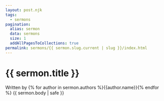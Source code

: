 ```yaml
---
layout: post.njk
tags:
  - sermons
pagination:
  alias: sermon
  data: sermons
  size: 1
  addAllPagesToCollections: true
permalink: sermons/{{ sermon.slug.current | slug }}/index.html
---
```


# {{ sermon.title }}

Written by {% for author in sermon.authors %}{{author.name}}{% endfor %}
{{ sermon.body | safe }}
